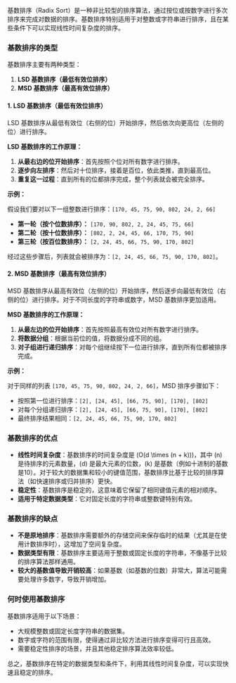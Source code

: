 基数排序（Radix Sort）是一种非比较型的排序算法，通过按位或按数字进行多次排序来完成对数据的排序。基数排序特别适用于对整数或字符串进行排序，且在某些条件下可以实现线性时间复杂度的排序。

### 基数排序的类型

基数排序主要有两种类型：

1. **LSD 基数排序（最低有效位排序）**
2. **MSD 基数排序（最高有效位排序）**

#### 1. LSD 基数排序（最低有效位排序）

LSD 基数排序从最低有效位（右侧的位）开始排序，然后依次向更高位（左侧的位）进行排序。

**LSD 基数排序的工作原理：**

1. **从最右边的位开始排序**：首先按照个位对所有数字进行排序。
2. **逐步向左排序**：然后对十位排序，接着是百位，依此类推，直到最高位。
3. **重复这一过程**：直到所有的位都排序完成，整个列表就会被完全排序。

**示例：**

假设我们要对以下一组整数进行排序：`[170, 45, 75, 90, 802, 24, 2, 66]`

- **第一轮（按个位数排序）：** `[170, 90, 802, 2, 24, 45, 75, 66]`
- **第二轮（按十位数排序）：** `[802, 2, 24, 45, 66, 170, 75, 90]`
- **第三轮（按百位数排序）：** `[2, 24, 45, 66, 75, 90, 170, 802]`

经过这些步骤后，列表就会被排序为：`[2, 24, 45, 66, 75, 90, 170, 802]`。

#### 2. MSD 基数排序（最高有效位排序）

MSD 基数排序从最高有效位（左侧的位）开始排序，然后逐步向最低有效位（右侧的位）进行排序。对于不同长度的字符串或数字，MSD 基数排序更加适用。

**MSD 基数排序的工作原理：**

1. **从最左边的位开始排序**：首先按照最高有效位对所有数字进行排序。
2. **将数据分组**：根据当前位的值，将数据分成不同的组。
3. **对子组进行递归排序**：对每个组继续按下一位进行排序，直到所有位都被排序完成。

**示例：**

对于同样的列表 `[170, 45, 75, 90, 802, 24, 2, 66]`，MSD 排序步骤如下：

- 按照第一位进行排序：`[2], [24, 45], [66, 75, 90], [170], [802]`
- 对每个分组递归排序：`[2], [24, 45], [66, 75, 90], [170], [802]`
- 最终排序结果相同：`[2, 24, 45, 66, 75, 90, 170, 802]`

### 基数排序的优点

- **线性时间复杂度**：基数排序的时间复杂度是 \(O(d \times (n + k))\)，其中 \(n\) 是待排序的元素数量，\(d\) 是最大元素的位数，\(k\) 是基数（例如十进制的基数是10）。对于较大的数据集和较小的键值范围，基数排序比基于比较的排序算法（如快速排序或归并排序）更快。
- **稳定性**：基数排序是稳定的，这意味着它保留了相同键值元素的相对顺序。
- **适用于特定数据类型**：它对固定长度的字符串或整数键特别有效。

### 基数排序的缺点

- **不是原地排序**：基数排序需要额外的存储空间来保存临时的结果（尤其是在使用计数排序时），这增加了空间复杂度。
- **数据类型有限**：基数排序主要适用于整数或固定长度的字符串，不像基于比较的排序算法那样通用。
- **较大的基数值导致开销较高**：如果基数（如基数的位数）非常大，算法可能需要处理许多数字，导致开销增加。

### 何时使用基数排序

基数排序适用于以下场景：

- 大规模整数或固定长度字符串的数据集。
- 数字或字符的范围有限，使得通过非比较方法进行排序变得可行且高效。
- 需要稳定性排序的场景，并且其他稳定排序算法效率较低。

总之，基数排序在特定的数据类型和条件下，利用其线性时间复杂度，可以实现快速且稳定的排序。